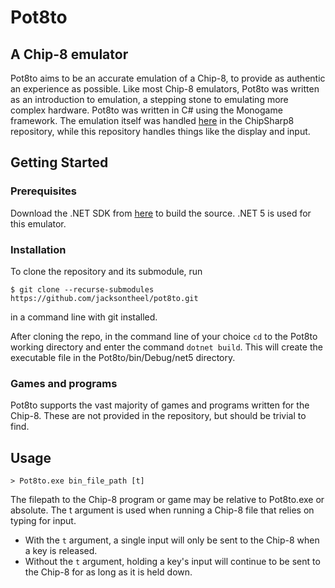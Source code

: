 # Pot8to
## A Chip-8 emulator
Pot8to aims to be an accurate emulation of a Chip-8, to provide as authentic an experience as possible. Like most Chip-8 emulators, Pot8to was written as an introduction to emulation, a stepping stone to emulating more complex hardware. Pot8to was written in C# using the Monogame framework. The emulation itself was handled [here](https://github.com/jacksontheel/ChipSharp8) in the ChipSharp8 repository, while this repository handles things like the display and input.

## Getting Started

### Prerequisites
Download the .NET SDK from [here](https://dotnet.microsoft.com/download) to build the source. .NET 5 is used for this emulator.

### Installation
To clone the repository and its submodule, run
```
$ git clone --recurse-submodules https://github.com/jacksontheel/pot8to.git
````
in a command line with git installed.

After cloning the repo, in the command line of your choice `cd` to the Pot8to working directory and enter the command `dotnet build`. This will create the executable file in the Pot8to/bin/Debug/net5 directory.

### Games and programs
Pot8to supports the vast majority of games and programs written for the Chip-8. These are not provided in the repository, but should be trivial to find.

## Usage
``> Pot8to.exe bin_file_path [t]``

The filepath to the Chip-8 program or game may be relative to Pot8to.exe or absolute. The t argument is used when running a Chip-8 file that relies on typing for input.
* With the `t` argument, a single input will only be sent to the Chip-8 when a key is released.
* Without the `t` argument, holding a key's input will continue to be sent to the Chip-8 for as long as it is held down.
